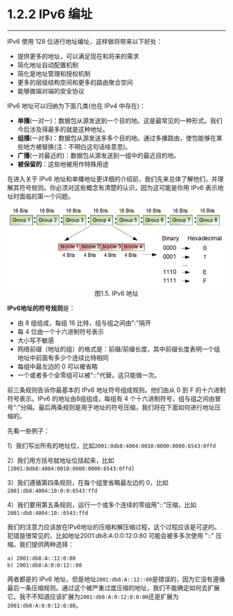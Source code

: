 # 1.2.2 IPv6 编址
------
IPv6 使用 128 位进行地址编址，这样做将带来以下好处：
* 提供更多的地址，可以满足现在和将来的需求
* 简化地址自动配置机制
* 简化是地址管理和授权机制
* 更多的层级结构空间和更多的路由聚合空间
* 能够做端对端的安全协议


IPv6 地址可以归纳为下面几类(也在 IPv4 中存在)：

* **单播**(一对一)：数据包从源发送到一个目的地。这是最常见的一种形式。我们今后涉及得最多的就是这种地址。
* **组播**(一对多)：数据包从源发送多多个目的地。通过多播路由，使包能够在某些地方被替换(注：不明白这句话啥意思)。
* **广播**(一对最近的)：数据包从源发送到一组中的最近目的地。
* **被保留的**：这些地被用作特殊用途

在进入关于 IPv6 地址和单播地址更详细的介绍前，我们先来总体了解他们，并理解其符号规则。你必须对这些概念有清楚的认识，因为这可能是你用 IPv6 表示地址时面临的第一个问题。

<center>
<img src="images/iot_in_five_days/1/image010.png" />
</center>

<center>
图1.5. IPv6 地址
</center>

**IPv6地址的符号规则**是：
* 由 8 组组成，每组 16 比特，组与组之间由":"隔开
* 每 4 位由一个十六进制符号表示
* 大小写不敏感
* 网络前缀（地址的组）的格式是：前缀/前缀长度，其中前缀长度表明一个组地址中前面有多少个连续比特相同
* 每组中最左边的 0 可以被省略
* 一个或者多个全零组可以被"::"代替。这只能做一次。

前三条规则告诉你最基本的 IPv6 地址符号组成规则。他们由从 0 到 F 的十六进制符号表示。IPv6 的地址由8组组成，每组有 4 个十六进制符号，组与组之间由冒号“:”分隔。最后两条规则是用于地址的符号压缩，我们将在下面如何进行地址压缩的。

先看一些例子：

1）我们写出所有的地址位，比如```2001:0db8:4004:0010:0000:0000:6543:0ffd```

2）我们用方括号就地址位括起来，比如```[2001:0db8:4004:0010:0000:0000:6543:0ffd]```

3）我们遵循第四条规则，在每个组里省略最左边的 0，比如```2001:db8:4004:10:0:0:6543:ffd```

4）我们要用第五条规则，运行一个或多个连续的零组用"::"压缩，比如```2001:db8:4004:10::6543:ffd```

我们的注意力应该放在IPv6地址的压缩和解压缩过程，这个过程应该是可逆的。犯错是很常见的，比如地址2001:db8:A:0:0:12:0:80 可能会被多多次使用 "::" 压缩。我们提供两种选择：

	a) 2001:db8:A::12:0:80
    b) 2001:db8:A:0:0:12::80
两者都是的 IPv6 地址，但是地址```2001:db8:A::12::80```是错误的，因为它没有遵循最后一条压缩规则。通过这个被严重过度压缩的地址，我们不能确定如何去扩展它。我不不知道应该扩展为```2001:db8:A:0:12:0:0:80```还是扩展为```2001:db8:A:0:0:12:0:80```。